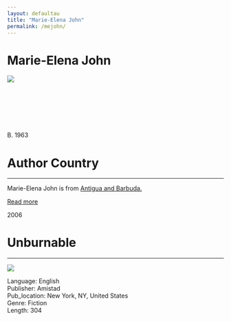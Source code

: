 ```yaml
---
layout: defaultau
title: "Marie-Elena John"
permalink: /mejohn/
---
```

<!-- partial:index.partial.html -->
<div class="content">
    <h1>Marie-Elena John</h1>
    <div class="quote">
        <div><img src="https://images.gr-assets.com/authors/1283691167p8/85521.jpg" class="logo"></div>
    </div>
    <div class="timeline">
        <div style="padding-bottom:100px;"></div>
        <div class="block">
            <div class="date right"><p class="right"> B. 1963 </p></div>
            <div class="dot"></div>
            <div class="left first">
            <div class="author_country">
                <h1>Author Country</h1><hr>
            <div class="aclocation"><p>Marie-Elena John is from <a href="{{ site.baseurl }}/38">Antigua and Barbuda.</a></p> </div>
              <div class="acreadmore">  <a href="https://en.wikipedia.org/wiki/Marie-Elena_John" target="_blank">Read more</a> </div>
            </div>
            </div>
        </div>
        <div class="block">
            <div class="date left"><p class="left">2006</p></div>
            <div class="dot"></div>
            <div class="right hide">
                <h1>Unburnable</h1><hr>
                <p><img src="https://m.media-amazon.com/images/I/41NHDHX1C5L._SY291_BO1,204,203,200_QL40_FMwebp_.jpg"></p>
                <p>
                Language: English <br/>
                Publisher: Amistad<br/>
                Pub_location: New York, NY, United States <br/>
                Genre: Fiction<br/>
                Length: 304</p>                
            </div>
        </div>
  <!-- partial -->
<script src='https://cdnjs.cloudflare.com/ajax/libs/jquery/3.1.1/jquery.min.js'></script><script  src="{{ site.baseurl }}/assets/js/authorscript.js"></script>